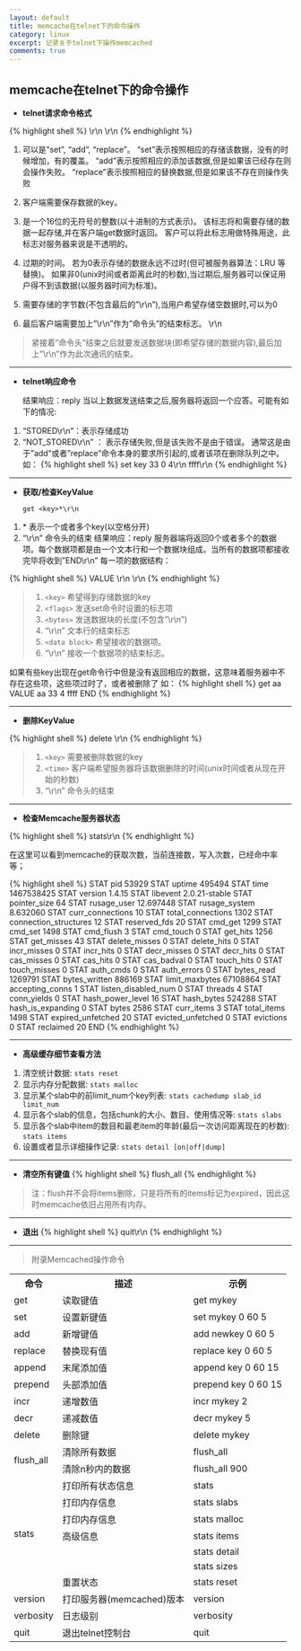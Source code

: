```yaml
---
layout: default
title: memcache在telnet下的命令操作
category: linux
excerpt: 记录关于telnet下操作memcached
comments: true
---
```


## memcache在telnet下的命令操作

* **telnet请求命令格式**

{% highlight shell %}
<command name> <key> <flags> <exptime> <bytes>\r\n <data block>\r\n
{% endhighlight %}

1. <command name> 可以是”set”, “add”, “replace”。
    “set”表示按照相应的<key>存储该数据，没有的时候增加，有的覆盖。
    “add”表示按照相应的<key>添加该数据,但是如果该<key>已经存在则会操作失败。
    “replace”表示按照相应的<key>替换数据,但是如果该<key>不存在则操作失败

2. <key> 客户端需要保存数据的key。

3. <flags> 是一个16位的无符号的整数(以十进制的方式表示)。
    该标志将和需要存储的数据一起存储,并在客户端get数据时返回。
    客户可以将此标志用做特殊用途，此标志对服务器来说是不透明的。

4. <exptime> 过期的时间。
    若为0表示存储的数据永远不过时(但可被服务器算法：LRU 等替换)。
    如果非0(unix时间或者距离此时的秒数),当过期后,服务器可以保证用户得不到该数据(以服务器时间为标准)。

5. <bytes> 需要存储的字节数(不包含最后的”\r\n”),当用户希望存储空数据时,<bytes>可以为0

6. 最后客户端需要加上”\r\n”作为”命令头”的结束标志。
    <data block>\r\n

> 紧接着”命令头”结束之后就要发送数据块(即希望存储的数据内容),最后加上”\r\n”作为此次通讯的结束。

***

* **telnet响应命令**

  结果响应：reply
  当以上数据发送结束之后,服务器将返回一个应答。可能有如下的情况:

1. “STORED\r\n”：表示存储成功
2. “NOT_STORED\r\n” ： 表示存储失败,但是该失败不是由于错误。
   通常这是由于”add”或者”replace”命令本身的要求所引起的,或者该项在删除队列之中。
如： 
{% highlight shell %}
set key 33 0 4\r\n
ffff\r\n 
{% endhighlight %}

***

* **获取/检查KeyValue**

  `get <key>*\r\n`

1. <key>* 表示一个或者多个key(以空格分开)
2. “\r\n” 命令头的结束
结果响应：reply
服务器端将返回0个或者多个的数据项。每个数据项都是由一个文本行和一个数据块组成。当所有的数据项都接收完毕将收到”END\r\n”
每一项的数据结构：

{% highlight shell %}
VALUE <key> <flags> <bytes>\r\n
<data block>\r\n
{% endhighlight %}

> 1. `<key>` 希望得到存储数据的key
> 2. `<flags>` 发送set命令时设置的标志项
> 3. `<bytes>` 发送数据块的长度(不包含”\r\n”)
> 4. “\r\n” 文本行的结束标志
> 5. `<data block>` 希望接收的数据项。
> 6. “\r\n” 接收一个数据项的结束标志。

如果有些key出现在get命令行中但是没有返回相应的数据，这意味着服务器中不存在这些项，这些项过时了，或者被删除了
如：
{% highlight shell %}
get aa
VALUE aa 33 4
ffff
END
{% endhighlight %}

***

* **删除KeyValue**

{% highlight shell %}
delete <key> <time>\r\n
{% endhighlight %}

> 1. `<key>` 需要被删除数据的key
> 2. `<time>` 客户端希望服务器将该数据删除的时间(unix时间或者从现在开始的秒数)
> 3. “\r\n” 命令头的结束

***

* **检查Memcache服务器状态**

{% highlight shell %}
stats\r\n
{% endhighlight %}

在这里可以看到memcache的获取次数，当前连接数，写入次数，已经命中率等；

{% highlight shell %}
STAT pid 53929
STAT uptime 495494
STAT time 1467538425
STAT version 1.4.15
STAT libevent 2.0.21-stable
STAT pointer_size 64
STAT rusage_user 12.697448
STAT rusage_system 8.632060
STAT curr_connections 10
STAT total_connections 1302
STAT connection_structures 12
STAT reserved_fds 20
STAT cmd_get 1299
STAT cmd_set 1498
STAT cmd_flush 3
STAT cmd_touch 0
STAT get_hits 1256
STAT get_misses 43
STAT delete_misses 0
STAT delete_hits 0
STAT incr_misses 0
STAT incr_hits 0
STAT decr_misses 0
STAT decr_hits 0
STAT cas_misses 0
STAT cas_hits 0
STAT cas_badval 0
STAT touch_hits 0
STAT touch_misses 0
STAT auth_cmds 0
STAT auth_errors 0
STAT bytes_read 1269791
STAT bytes_written 886169
STAT limit_maxbytes 67108864
STAT accepting_conns 1
STAT listen_disabled_num 0
STAT threads 4
STAT conn_yields 0
STAT hash_power_level 16
STAT hash_bytes 524288
STAT hash_is_expanding 0
STAT bytes 2586
STAT curr_items 3
STAT total_items 1498
STAT expired_unfetched 20
STAT evicted_unfetched 0
STAT evictions 0
STAT reclaimed 20
END
{% endhighlight %}

***

* **高级缓存细节查看方法**

1. 清空统计数据: `stats reset`
2. 显示内存分配数据: `stats malloc`
3. 显示某个slab中的前limit_num个key列表: `stats cachedump slab_id limit_num`
4. 显示各个slab的信息，包括chunk的大小、数目、使用情况等: `stats slabs`
5. 显示各个slab中item的数目和最老item的年龄(最后一次访问距离现在的秒数): `stats items`
6. 设置或者显示详细操作记录: `stats detail [on|off|dump]`

***

* **清空所有键值**
{% highlight shell %}
flush_all
{% endhighlight %}
>注：flush并不会将items删除，只是将所有的items标记为expired，因此这时memcache依旧占用所有内存。

*** 

* **退出**
{% highlight shell %}
quit\r\n
{% endhighlight %}

***

> 附录Memcached操作命令
<table class="table table-striped table-bordered"><tbody>
<tr><th>命令</th>
<th>描述</th>
<th>示例</th>
</tr>
<tr><td>get</td>
<td>读取键值</td>
<td>get mykey</td>
</tr>
<tr><td>set</td>
<td>设置新键值</td>
<td>set mykey 0 60 5</td>
</tr>
<tr><td>add</td>
<td>新增键值</td>
<td>add newkey 0 60 5</td>
</tr>
<tr><td>replace</td>
<td>替换现有值</td>
<td>replace key 0 60 5</td>
</tr>
<tr><td>append</td>
<td>末尾添加值</td>
<td>append key 0 60 15</td>
</tr>
<tr><td>prepend</td>
<td>头部添加值</td>
<td>prepend key 0 60 15</td>
</tr>
<tr><td>incr</td>
<td>递增数值</td>
<td>incr mykey 2</td>
</tr>
<tr><td>decr</td>
<td>递减数值</td>
<td>decr mykey 5</td>
</tr>
<tr><td>delete</td>
<td>删除键</td>
<td>delete mykey</td>
</tr>
<tr><td rowspan="2">flush_all</td>
<td>清除所有数据</td>
<td>flush_all</td>
</tr>
<tr><td>清除n秒内的数据</td>
<td>flush_all 900</td>
</tr>
<tr><td rowspan="7">stats</td>
<td>打印所有状态信息</td>
<td>stats</td>
</tr>
<tr><td>打印内存信息</td>
<td>stats slabs</td>
</tr>
<tr><td>打印内存信息</td>
<td>stats malloc</td>
</tr>
<tr><td>高级信息</td>
<td>stats items</td>
</tr>
<tr><td></td>
<td>stats detail</td>
</tr>
<tr><td></td>
<td>stats sizes</td>
</tr>
<tr><td>重置状态</td>
<td>stats reset</td>
</tr>
<tr><td>version</td>
<td>打印服务器(memcached)版本</td>
<td>version</td>
</tr>
<tr><td>verbosity</td>
<td>日志级别</td>
<td>verbosity</td>
</tr>
<tr><td>quit</td>
<td>退出telnet控制台</td>
<td>quit</td>
</tr>
</tbody>
</table>

